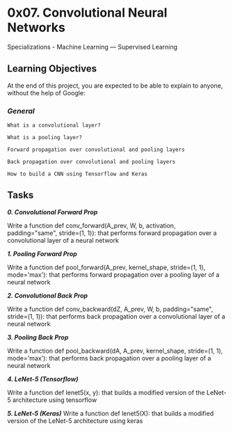 # 0x07. Convolutional Neural Networks
Specializations - Machine Learning ― Supervised Learning

## Learning Objectives
At the end of this project, you are expected to be able to explain to anyone, without the help of Google:

### ***General***
```
What is a convolutional layer?

What is a pooling layer?

Forward propagation over convolutional and pooling layers

Back propagation over convolutional and pooling layers

How to build a CNN using Tensorflow and Keras
```

## Tasks

***0. Convolutional Forward Prop***

Write a function def conv_forward(A_prev, W, b, activation, padding="same", stride=(1, 1)): that performs forward propagation over a convolutional layer of a neural network

***1. Pooling Forward Prop***

Write a function def pool_forward(A_prev, kernel_shape, stride=(1, 1), mode='max'): that performs forward propagation over a pooling layer of a neural network

***2. Convolutional Back Prop***

Write a function def conv_backward(dZ, A_prev, W, b, padding="same", stride=(1, 1)): that performs back propagation over a convolutional layer of a neural network

***3. Pooling Back Prop***

Write a function def pool_backward(dA, A_prev, kernel_shape, stride=(1, 1), mode='max'): that performs back propagation over a pooling layer of a neural network

***4. LeNet-5 (Tensorflow)***

Write a function def lenet5(x, y): that builds a modified version of the LeNet-5 architecture using tensorflow

***5. LeNet-5 (Keras)***
Write a function def lenet5(X): that builds a modified version of the LeNet-5 architecture using keras
